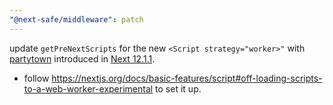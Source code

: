 ```yaml
---
"@next-safe/middleware": patch
---
```


update `getPreNextScripts` for the new `<Script strategy="worker>"` with [partytown](https://partytown.builder.io/#web-workers) introduced in [Next 12.1.1](https://github.com/vercel/next.js/releases/tag/v12.1.1). 

* follow https://nextjs.org/docs/basic-features/script#off-loading-scripts-to-a-web-worker-experimental to set it up.
